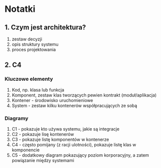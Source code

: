# Notatki
## 1. Czym jest architektura?
1) zestaw decyzji
2) opis struktury systemu
3) proces projektowania

## 2. C4
### Kluczowe elementy
1) Kod, np. klasa lub funkcja
2) Komponent, zestaw klas tworzących pewien kontrakt (moduł/aplikacja)
3) Kontener - środowisko uruchomieniowe
4) System - zestaw kilku kontenerów współpracujących ze sobą

### Diagramy
1) C1 - pokazuje kto używa systemu, jakie są integracje
2) C2 - pokazuje lisę kontenerów
3) C3 - pokazuje listę komponentów w kontenerze
4) C4 - często pomijany (z racji ulotności), pokazuje listę klas w komponencie
5) C5 - dodatkowy diagram pokazujący poziom korporacyjny, a zatem powiązanie między systemami